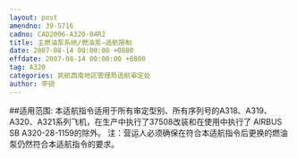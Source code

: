 ```yaml
---
layout: post
amendno: 39-5716
cadno: CAD2006-A320-04R2
title: 主燃油泵系统/燃油泵—适航限制
date: 2007-08-14 00:00:00 +0800
effdate: 2007-08-14 00:00:00 +0800
tag: A320
categories: 民航西南地区管理局适航审定处
author: 李锐
---
```


##适用范围:
本适航指令适用于所有审定型别、所有序列号的A318、A319、 A320、A321系列飞机，在生产中执行了37508改装和在使用中执行了 AIRBUS SB A320-28-1159的除外。 注：营运人必须确保在符合本适航指令后更换的燃油泵仍然符合本适航指令的要求。


